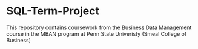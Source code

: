 # SQL-Term-Project

This repository contains coursework from the Business Data Management course in the MBAN program at Penn State Univeristy (Smeal College of Business)
